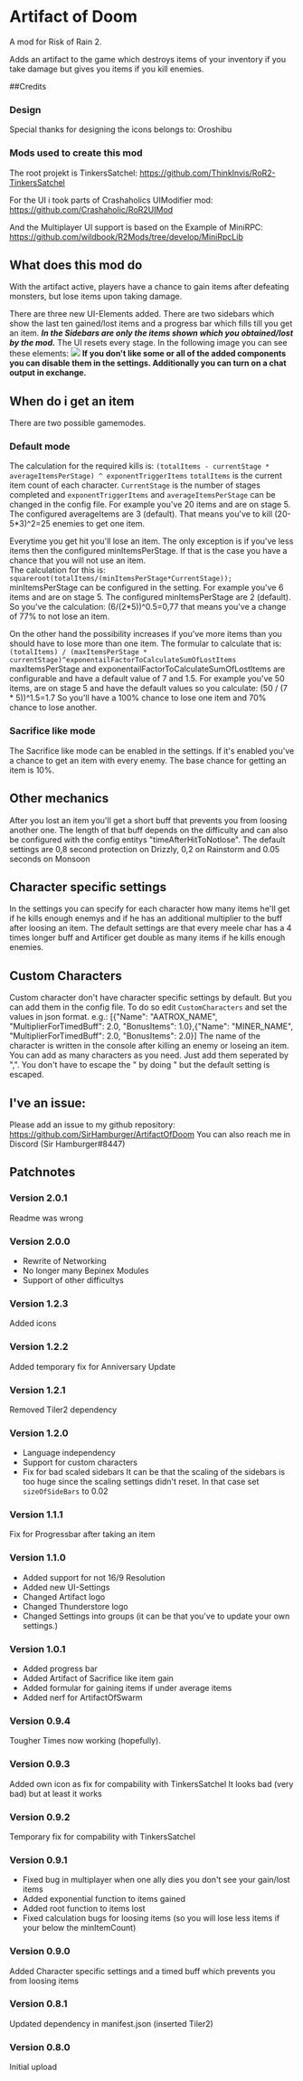 # Artifact of Doom

A mod for Risk of Rain 2.

Adds an artifact to the game which destroys items of your inventory if you take damage but gives you items if you kill enemies.

##Credits
### Design
Special thanks for designing the icons belongs to:
Oroshibu

### Mods used to create this mod
The root projekt is TinkersSatchel:
https://github.com/ThinkInvis/RoR2-TinkersSatchel

For the UI i took parts of Crashaholics UIModifier mod:
https://github.com/Crashaholic/RoR2UIMod

And the Multiplayer UI support is based on the Example of MiniRPC:
https://github.com/wildbook/R2Mods/tree/develop/MiniRpcLib

## What does this mod do

With the artifact active, players have a chance to gain items after defeating monsters, but lose items upon taking damage.

There are three new UI-Elements added. There are two sidebars which show the last ten gained/lost items and a progress bar which fills till you get an item.
***In the Sidebars are only the items shown which you obtained/lost by the mod.*** The UI resets every stage.
In the following image you can see these elements:
![]( UI.png )
__If you don't like some or all of the added components you can disable them in the settings. Additionally you can turn on a chat output in exchange.__

## When do i get an item
There are two possible gamemodes. 
### Default mode
The calculation for the required kills is:
```(totalItems - currentStage * averageItemsPerStage) ^ exponentTriggerItems```
`totalItems` is the current item count of each character. `CurrentStage` is the number of stages completed and `exponentTriggerItems` and `averageItemsPerStage` can be changed in the config file.
For example you've 20 items and are on stage 5. The configured averageItems are 3 (default). That means you've to kill (20-5*3)^2=25 enemies to get one item.

Everytime you get hit you'll lose an item. The only exception is if you've less items then the configured minItemsPerStage.
If that is the case you have a chance that you will not use an item.  
The calculation for this is:
```squareroot(totalItems/(minItemsPerStage*CurrentStage));```
minItemsPerStage can be configured in the setting. For example you've 6 items and are on stage 5. The configured minItemsPerStage are 2 (default).
So you've the calculation:
(6/(2*5))^0.5=0,77 that means you've a change of 77% to not lose an item.

On the other hand the possibility increases if you've more items than you should have to lose more than one item. The formular to calculate that is:
```(totalItems) / (maxItemsPerStage * currentStage)^exponentailFactorToCalculateSumOfLostItems```
maxItemsPerStage and exponentailFactorToCalculateSumOfLostItems are configurable and have a default value of 7 and 1.5.
For example you've 50 items, are on stage 5 and have the default values so you calculate:
(50 / (7 * 5))^1.5=1.7
So you'll have a 100% chance to lose one item and 70% chance to lose another.

### Sacrifice like mode
The Sacrifice like mode can be enabled in the settings. If it's enabled you've a chance to get an item with every enemy. The base chance for getting an item is 10%. 

## Other mechanics

After you lost an item you'll get a short buff that prevents you from loosing another one. The length of that buff depends on the difficulty and can also be configured with the config entitys "timeAfterHitToNotlose".
The default settings are 0,8 second protection on Drizzly, 0,2 on Rainstorm and 0.05 seconds on Monsoon

## Character specific settings
In the settings you can specify for each character how many items he'll get if he kills enough enemys and if he has an additional multiplier to the buff after loosing an item. The default settings are that every meele char has a 4 times longer buff and Artificer get double as many items if he kills enough enemies.

## Custom Characters
Custom character don't have character specific settings by default. But you can add them in the config file. To do so edit ```CustomCharacters``` and set the  values in json format.
e.g.:
[{"Name": "AATROX_NAME", "MultiplierForTimedBuff": 2.0, "BonusItems": 1.0},{"Name": "MINER_NAME", "MultiplierForTimedBuff": 2.0, "BonusItems": 2.0}]
The name of the character is written in the console after killing an enemy or loseing an item. You can add as many characters as you need. Just add them seperated by ",".
You don't have to escape the " by doing \" but the default setting is escaped. 

## I've an issue:
Please add an issue to my github repository:
https://github.com/SirHamburger/ArtifactOfDoom
You can also reach me in Discord (Sir Hamburger#8447)

## Patchnotes
### Version 2.0.1
Readme was wrong

### Version 2.0.0
* Rewrite of Networking
* No longer many Bepinex Modules
* Support of other difficultys

### Version 1.2.3
Added icons

### Version 1.2.2
Added temporary fix for Anniversary Update

### Version 1.2.1
Removed Tiler2 dependency

### Version 1.2.0
* Language independency
* Support for custom characters
* Fix for bad scaled sidebars
It can be that the scaling of the sidebars is too huge since the scaling settings didn't reset. In that case set ```sizeOfSideBars``` to 0.02


### Version 1.1.1
Fix for Progressbar after taking an item

### Version 1.1.0
* Added support for not 16/9 Resolution
* Added new UI-Settings
* Changed Artifact logo
* Changed Thunderstore logo
* Changed Settings into groups (it can be that you've to update your own settings.)
### Version 1.0.1
* Added progress bar
* Added Artifact of Sacrifice like item gain
* Added formular for gaining items if under average items
* Added nerf for ArtifactOfSwarm

### Version 0.9.4
Tougher Times now working (hopefully).

### Version 0.9.3
Added own icon as fix for compability with TinkersSatchel
It looks bad (very bad) but at least it works

### Version 0.9.2
Temporary fix for compability with TinkersSatchel

### Version 0.9.1
* Fixed bug in multiplayer when one ally dies you don't see your gain/lost items
* Added exponential function to items gained
* Added root function to items lost
* Fixed calculation bugs for loosing items (so you will lose less items if your below the minItemCount)

### Version 0.9.0
Added Character specific settings and a timed buff which prevents you from loosing items

### Version 0.8.1 
Updated dependency in manifest.json (inserted Tiler2)

### Version 0.8.0
Initial upload